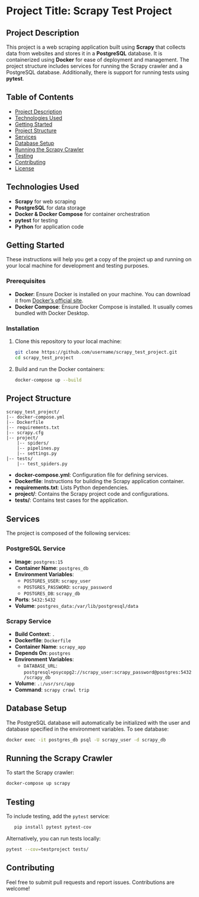 # Project Title: Scrapy Test Project

## Project Description
This project is a web scraping application built using **Scrapy** that collects data from websites and stores it in a **PostgreSQL** database. It is containerized using **Docker** for ease of deployment and management. The project structure includes services for running the Scrapy crawler and a PostgreSQL database. Additionally, there is support for running tests using **pytest**.

## Table of Contents
- [Project Description](#project-description)
- [Technologies Used](#technologies-used)
- [Getting Started](#getting-started)
- [Project Structure](#project-structure)
- [Services](#services)
- [Database Setup](#database-setup)
- [Running the Scrapy Crawler](#running-the-scrapy-crawler)
- [Testing](#testing)
- [Contributing](#contributing)
- [License](#license)

## Technologies Used
- **Scrapy** for web scraping
- **PostgreSQL** for data storage
- **Docker & Docker Compose** for container orchestration
- **pytest** for testing
- **Python** for application code

## Getting Started
These instructions will help you get a copy of the project up and running on your local machine for development and testing purposes.

### Prerequisites
- **Docker**: Ensure Docker is installed on your machine. You can download it from [Docker’s official site](https://www.docker.com/).
- **Docker Compose**: Ensure Docker Compose is installed. It usually comes bundled with Docker Desktop.

### Installation
1. Clone this repository to your local machine:
   ```bash
   git clone https://github.com/username/scrapy_test_project.git
   cd scrapy_test_project
   ```
2. Build and run the Docker containers:
   ```bash
   docker-compose up --build
   ```

## Project Structure
```plaintext
scrapy_test_project/
|-- docker-compose.yml
|-- Dockerfile
|-- requirements.txt
|-- scrapy.cfg
|-- project/
    |-- spiders/
    |-- pipelines.py
    |-- settings.py
|-- tests/
    |-- test_spiders.py
```

- **docker-compose.yml**: Configuration file for defining services.
- **Dockerfile**: Instructions for building the Scrapy application container.
- **requirements.txt**: Lists Python dependencies.
- **project/**: Contains the Scrapy project code and configurations.
- **tests/**: Contains test cases for the application.

## Services
The project is composed of the following services:

### PostgreSQL Service
- **Image**: `postgres:15`
- **Container Name**: `postgres_db`
- **Environment Variables**:
  - `POSTGRES_USER`: `scrapy_user`
  - `POSTGRES_PASSWORD`: `scrapy_password`
  - `POSTGRES_DB`: `scrapy_db`
- **Ports**: `5432:5432`
- **Volume**: `postgres_data:/var/lib/postgresql/data`

### Scrapy Service
- **Build Context**: `.`
- **Dockerfile**: `Dockerfile`
- **Container Name**: `scrapy_app`
- **Depends On**: `postgres`
- **Environment Variables**:
  - `DATABASE_URL`: `postgresql+psycopg2://scrapy_user:scrapy_password@postgres:5432/scrapy_db`
- **Volume**: `.:/usr/src/app`
- **Command**: `scrapy crawl trip`



## Database Setup
The PostgreSQL database will automatically be initialized with the user and database specified in the environment variables.
To see database:
```bash
docker exec -it postgres_db psql -U scrapy_user -d scrapy_db
```

## Running the Scrapy Crawler
To start the Scrapy crawler:
```bash
docker-compose up scrapy
```

## Testing
To include testing, add the `pytest` service:
```bash
   pip install pytest pytest-cov
```

Alternatively, you can run tests locally:
```bash
pytest --cov=testproject tests/
```

## Contributing
Feel free to submit pull requests and report issues. Contributions are welcome!

